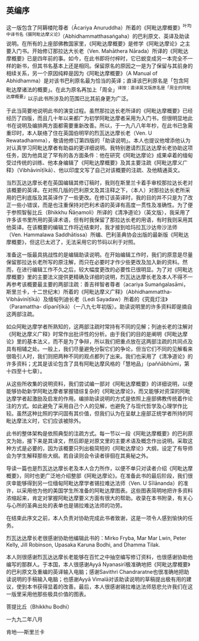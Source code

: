 ## 英编序

这一版包含了阿耨楼陀尊者（Ācariya Anuruddha）所着的《阿毗达摩概要》<sup>叶均中译书名《摄阿毗达摩义论》</sup>（Abhidhammatthasaṅgaha）的巴利原文、英译及助读说明。在所有的上座部佛教国家里，《阿毗达摩概要》是修学《阿毗达摩论》之主要入门书。开始修订那拉达大长老（Ven. Mahāthera Nārada）所译的《阿毗达摩概要》已是四年前的事。如今，在此书即将付梓时，它已蜕变成另一本完全不一样的新书，但其书名基本上还是相同。保留原名的原因之一是为了保留与其前身的相续关系，另一个原因纯粹是因为《阿毗达摩概要》（A Manual of Abhidhamma）是对该书巴利原名最为恰当的英译；直译该巴利原名是「包含阿毗达摩诸法的概要」。在此为原名再加上「周全」<sup>译按：直译英文版原名是「周全的阿毗达摩概要」</sup>以示此书所涉及的范围已比其前身更为广泛。

于此当简要地说明此书的演变过程。虽然那拉达长老所译的《阿毗达摩概要》已经经历了四版，而且几十年以来都广为初学阿毗达摩者采用为入门书，但很明显地此书在说明及编排两方面都需要重新改善。所以，于一九八八年年杪，在此书已急需重印时，本人联络了住在英国伯明罕的烈瓦达达摩长老（Ven. U Rewatadhamma），敬请他修订第四版的「助读说明」。本人也提议他增添他认为对认真学习阿毗达摩者有助益的更详细说明。我特别邀请烈瓦达达摩长老协助这项任务，因为他具足了罕有的各方面条件：他在研究《阿毗达摩论》成果卓着的缅甸受过传统的训练、他本身编辑了《阿毗达摩概要》及其主要注疏《阿毗达摩义广释》（Vibhāvinīṭīkā）、他以印度文写了自己对该概要的注疏、及他精通英文。

当烈瓦达达摩长老在英国编辑其修订稿时，我则在斯里兰卡着手审校那拉达长老对该概要的英译。在对照几版的巴利原文及其注释之下，（本人）对那拉达长老所采用的巴利底版及其英译作了一些更改。在修订该英译时，我的目的并不只是为了改正一些小错误，而是也注重保持对巴利术语的英译有高度一贯性及准确性。为了便于参照智髻比丘（Bhikkhu Ñāṇamoli）所译的《清净道论》（英文版），我采用了许多该书里所用的英译术语，但有时我保留了那拉达长老的用语，有时我则采用其他英译。在该概要的编辑工作将近结束时，我才接到哈玛拉瓦沙达帝沙法师（Ven. Hammalawa Saddhātissa）所编、巴利圣典协会出版的最新版《阿毗达摩概要》，但这已太迟了，无法采用它的节码以利于对照。

准备这一版最具挑战性的是编辑助读说明。在开始编辑工作时，我们的原意是尽量保留那拉达长老所写的原注解，而只在必要时才作少些更改及加入新的资料。然而，在进行编辑工作不久之后，较大幅度更改的必要性已很明显。为了对《阿毗达摩概要》里的主要法义提供更精确及详细的说明，烈瓦达达摩长老及本人不得不一再参考该概要最主要的两部注疏：善吉祥智者尊者（acariya Sumaṅgalasāmi，斯里兰卡，十二世纪末）所着的《阿毗达摩义广释》（Abhidhammattha-Vibhāvinīṭīkā）及缅甸列迪长老（Ledi Sayadaw）所着的《究竟灯注》（Paramattha- dīpanīṭīkā）（一八九七年初版）。助读说明里的许多资料即是摘自这两部注疏。

如众阿毗达摩学者所熟知的，这两部注疏时常持有不同的见解；列迪长老的注解对《阿毗达摩义广释》时常作出批评性的分析。由于我们的目的是阐明《阿毗达摩论》里的基本法义，而不是为了争辩，所以我们把重点放在这两部注疏的共同点及具有相辅之处。一般上，我们尽量避免分裂它们的争论，但当它们不同的见解看来很吸引人时，我们则把两种不同的观点都列了出来。我们也采用了《清净道论》的许多资料；尤其是该论包含了具有阿毗达摩风格的「慧地品」（paññābhūmi，第十四至十七章）。

从这些所收集的说明资料，我们尝试编一部对《阿毗达摩概要》的详细说明，以便能够协助新学阿毗达摩者掌握错综复杂的《阿毗达摩论》，而又能够对资深的阿毗达摩学者起激励及启发的作用。编排助读说明的方式是依照上座部佛教传统着作论注的方式。如此避免了采用自己个人的见解，也避免了与现代哲学及心理学作比较。虽然这种比照的学问固有其价值，但我们认为在呈献上座部正统学者所持的阿毗达摩法义时，它们应该被除外。

此书的整体架构是依照典型的注疏方式。每一节以一段《阿毗达摩概要》的巴利原文为始，接下来是其译文，然后即是对原文里的主要术语及概念作出说明。采取这种方式是必要的，因为该概要只列出极简短的《阿毗达摩论》大纲，设定了有导师会为学生解释那些大纲。若自读则会令读者徘徊在其奥秘之外。

导读一篇也是烈瓦达达摩长老及本人合力所作，以便不单只对读者介绍《阿毗达摩概要》，同时也更广泛地介绍整部《阿毗达摩论》。在准备此书的最后阶段，我们很庆幸能够得到另一位缅甸阿毗达摩学者锡拉难达法师（Ven. U Sīlānanda）的准许，以采用他为他的美国学生所准备的阿毗达摩图表。这些图表简明地把许多资料浓缩起来，肯定对掌握阿毗达摩要义方面有很大的帮助。收录在本书附录，有关心与心所的圣典出处的表单也是锡拉难达法师的功劳。

在结束此序文之前，本人负责对协助完成此书者致谢，这是一项令人感到愉快的任务。

烈瓦达达摩长老很感谢协助他编辑此书的：Mirko Fryba, Mar Mar Lwin, Peter Kelly, Jill Robinson, Upasaka Karuna Bodhi, and Dhamma Tilak.

本人则很感谢烈瓦达达摩长老能够在百忙之中抽空编写修订资料，也很感谢协助他编写的那群人。于本国，本人很感谢Ayyā Nyanasirī极准确地把《阿毗达摩概要》的巴利原文及重编的英译输入电脑；感谢Savithri Chandraratne也很准确地把助读说明的手稿输入电脑；也感谢Ayyā Vimalā对该助读说明的草稿提出极有用的建议，使到本书获得显着的改善。最后，本人很感谢锡拉难达法师慈悲允许我们在这一版里采用他那些极具价值的图表。

菩提比丘（Bhikkhu Bodhi）

一九九二年八月

肯地──斯里兰卡